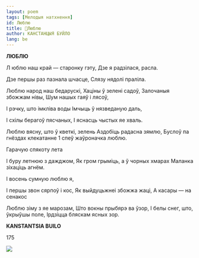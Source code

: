 ```yaml
---
layout: poem
tags: [Мелодыя натхнення]
id: Люблю
title: 🚧Люблю
author: КАНСТАНЦЫЯ БУЙЛО
lang: be
---
```



 
**ЛЮБЛЮ**

Л юблю наш край — старонку гэту, Дзе я радзілася, расла.

Дзе першы раз пазнала шчасце, Слязу нядолі праліла.

Люблю народ наш бедарускі, Хаціны ў зелені садоў, Залочаныя збожжам нівы, Шум нашых гаяў і лясоў,

I рэчку, што імкліва воды Імчыць ў нязведаную даль,

I схілы берагоў пясчаных, I яснасць чыстых яе хваль.

Люблю вясну, што ў кветкі, зелень Аздобіць радасна зямлю, Буслоў па гнёздах клекатанне 1 спеў  жаўроначка люблю.

Гарачую спякоту лета

I буру летнюю з дажджом, Як гром грыміць, а ў чорных хмарах Маланка зіхаціць агнём.

I восень сумную люблю я,

I першы звон сярпоў і кос, Як выйдуцьжнеі збожжа жаці, А касары — на сенакос

Люблю зіму з яе марозам, Што вокны прыбярэ ва ўзор, I белы снег, што, ўкрыўшы поле, Ірдзіцца бляскам ясных зор.

**KANSTANTSIA BUILO**

  

175

![](2022-%D0%9C%D1%96%D0%BD%D1%81%D0%BA-%D0%BB%D1%83%D1%87%D0%BD%D0%B0%D1%81%D1%86%D1%8C-%D0%BC%D1%96%D0%BA%D0%BE%D0%BB%D0%B0-%D0%BC%D1%8F%D1%82%D0%BB%D1%96%D1%86%D0%BA%D1%96_html_e4386f11f2d529a0.jpg)  

